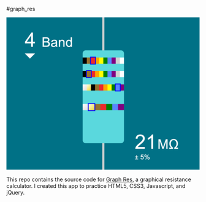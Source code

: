 #graph_res

![App Screenshot](/app/assets/images/app_screenshot.png)

This repo contains the source code for [Graph Res](https://graph-res.herokuapp.com), a graphical resistance calculator.  I created this app to practice HTML5, CSS3, Javascript, and jQuery.

